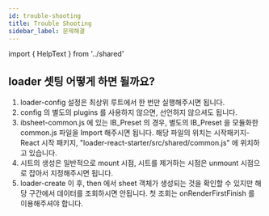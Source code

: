 ```yaml
---
id: trouble-shooting
title: Trouble Shooting
sidebar_label: 문제해결
---
```


import { HelpText } from '../shared'

## loader 셋팅 어떻게 하면 될까요?

1. loader-config 설정은 최상위 루트에서 한 번만 실행해주시면 됩니다.
2. config 의 별도의 plugins 를 사용하지 않으면, 선언하지 않으셔도 됩니다.
3. ibsheet-common.js 에 있는 IB_Preset 의 경우, 별도의 IB_Preset 을 모듈화한 common.js 파일을 Import 해주시면 됩니다.
해당 파일의 위치는 시작패키지-React 시작 패키지, "loader-react-starter/src/shared/common.js" 에 위치하고 있습니다.
4. 시트의 생성은 일반적으로 mount 시점, 시트를 제거하는 시점은 unmount 시점으로 잡아서 지정해주시면 됩니다.
5. loader-create 이 후, then 에서 sheet 객체가 생성되는 것을 확인할 수 있지만 해당 구간에서 데이터를 조회하시면 안됩니다. 첫 조회는 onRenderFirstFinish 를 이용해주셔야 합니다.
